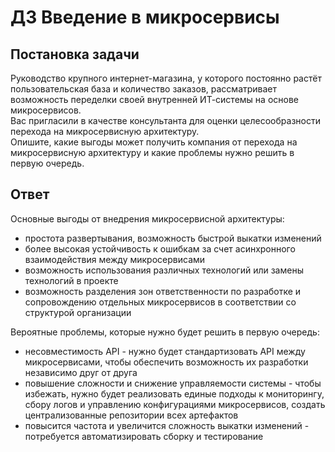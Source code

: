 # ДЗ Введение в микросервисы

## Постановка задачи
Руководство крупного интернет-магазина, у которого постоянно растёт пользовательская база и количество заказов, рассматривает возможность переделки своей внутренней ИТ-системы на основе микросервисов.<br>
Вас пригласили в качестве консультанта для оценки целесообразности перехода на микросервисную архитектуру.<br>
Опишите, какие выгоды может получить компания от перехода на микросервисную архитектуру и какие проблемы нужно решить в первую очередь.

## Ответ
Основные выгоды от внедрения микросервисной архитектуры:
- простота развертывания, возможность быстрой выкатки изменений
- более высокая устойчивость к ошибкам за счет асинхронного взаимодействия между микросервисами
- возможность использования различных технологий или замены технологий в проекте
- возможность разделения зон ответственности по разработке и сопровождению отдельных микросервисов в соответствии со структурой организации

Вероятные проблемы, которые нужно будет решить в первую очередь:
- несовместимость API - нужно будет стандартизовать API между микросервисами, чтобы обеспечить возможность их разработки независимо друг от друга
- повышение сложности и снижение управляемости системы - чтобы избежать, нужно будет реализовать единые подходы к мониторингу, сбору логов и управлению конфигурациями микросервисов, создать централизованные 
репозитории всех артефактов
- повысится частота и увеличится сложность выкатки изменений - потребуется автоматизировать сборку и тестирование
